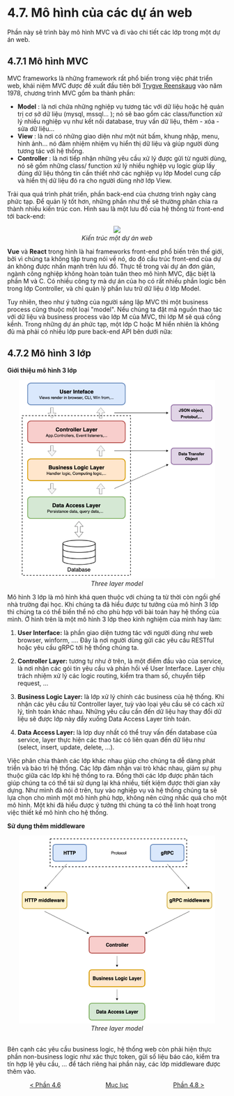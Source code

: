 # 4.7. Mô hình của các dự án web

Phần này sẽ trình bày mô hình MVC và đi vào chi tiết các lớp trong một dự án web.

## 4.7.1 Mô hình MVC

MVC frameworks là những framework rất phổ biến trong việc phát triển web, khái niệm MVC được đề xuất đầu tiên bởi [Trygve Reenskaug](https://en.wikipedia.org/wiki/Trygve_Reenskaug) vào năm 1978, chương trình MVC gồm ba thành phần:

* **Model** : là nơi chứa những nghiệp vụ tương tác với dữ liệu hoặc hệ quản trị cơ sở dữ liệu (mysql, mssql... ); nó sẽ bao gồm các class/function xử lý nhiều nghiệp vụ như kết nối database, truy vấn dữ liệu, thêm - xóa - sửa dữ liệu...
* **View** : là nơi có những giao diện như một nút bấm, khung nhập, menu, hình ảnh... nó đảm nhiệm nhiệm vụ hiển thị dữ liệu và giúp người dùng tương tác với hệ thống.
* **Controller** : là nơi tiếp nhận những yêu cầu xử lý được gửi từ người dùng, nó sẽ gồm những class/ function xử lý nhiều nghiệp vụ logic giúp lấy đúng dữ liệu thông tin cần thiết nhờ các nghiệp vụ lớp Model cung cấp và hiển thị dữ liệu đó ra cho người dùng nhờ lớp View.

Trải qua quá trình phát triển, phần back-end của chương trình ngày càng phức tạp. Để quản lý tốt hơn, những phần như thế sẽ thường phân chia ra thành nhiều kiến trúc con. Hình sau là một lưu đồ của hệ thống từ front-end tới back-end:

<div align="center">
	<img src="../images/ch5-07-frontend-backend.png" width="800">
	<br/>
	<span align="center">
		<i>Kiến trúc một dự án web</i>
	</span>
</div>

**Vue** và **React** trong hình là hai frameworks front-end phổ biến trên thế giới, bởi vì chúng ta không tập trung nói về nó, do đó cấu trúc front-end của dự án không được nhấn mạnh trên lưu đồ. Thực tế trong vài dự án đơn giản, ngành công nghiệp không hoàn toàn tuân theo mô hình MVC, đặc biệt là phần M và C. Có nhiều công ty mà dự án của họ có rất nhiều phần logic bên trong lớp Controller, và chỉ quản lý phần lưu trữ dữ liệu ở lớp Model.

Tuy nhiên, theo như ý tưởng của người sáng lập MVC thì một business process cũng thuộc một loại "model". Nếu chúng ta đặt mã nguồn thao tác với dữ liệu và business process vào lớp M của MVC, thì lớp M sẽ quá cồng kềnh. Trong những dự án phức tạp, một lớp C hoặc M hiển nhiên là không đủ mà phải có nhiều lớp pure back-end API bên dưới nữa:

## 4.7.2 Mô hình 3 lớp
**Giới thiệu mô hình 3 lớp**

<div align="center">
	<img src="../images/3layer-model.png" width="450">
	<br/>
	<span align="center">
		<i>Three layer model</i>
	</span>
</div>

Mô hình 3 lớp là mô hình khá quen thuộc với chúng ta từ thời còn ngồi ghế nhà trường đại học. Khi chúng ta đã hiểu được tư tưởng của mô hình 3 lớp thì chúng ta có thể biến thể nó cho phù hợp với bài toán hay hệ thống của mình. Ở hình trên là một mô hình 3 lớp theo kinh nghiệm của mình hay làm:

1. **User Interface:** là phần giao diện tương tác với người dùng như web browser, winform, .... Đây là nơi người dùng gửi các yêu cầu RESTful hoặc yêu cầu gRPC tới hệ thống chúng ta.  
2. **Controller Layer:** tương tự như ở trên, là một điểm đầu vào của service, là nơi nhận các gói tin yêu cầu và phản hồi về User Interface. Layer chịu trách nhiệm xử lý các logic routing, kiểm tra tham số, chuyển tiếp request, ...

3. **Business Logic Layer:**  là lớp xử lý chính các business của hệ thống. Khi nhận các yêu cầu từ Controller layer, tuỳ vào loại yêu cầu sẽ có cách xử lý, tính toán khác nhau. Những yêu cầu cần đến dữ liệu hay thay đổi dữ liệu sẽ được lớp này đẩy xuống Data Access Layer tính toán.
4. **Data Access Layer:** là lơp duy nhất có thể truy vấn đến database của service, layer thực hiện các thao tác có liên quan đến dữ liệu như (select, insert, update, delete, ...).

Việc phân chia thành các lớp khác nhau giúp cho chúng ta dễ dàng phát triển và bảo trì hệ thống. Các lớp đảm nhận vai trò khác nhau, giảm sự phụ thuộc giữa các lớp khi hệ thống to ra. Đồng thời các lớp được phân tách giúp chúng ta có thể tái sử dụng lại khá nhiều, tiết kiệm được thời gian xây dựng. Như mình đã nói ở trên, tuy vào nghiệp vụ và hệ thống chúng ta sẽ lựa chọn cho mình một mô hình phù hợp, không nên cứng nhắc quá cho một mô hình. Một khi đã hiểu được ý tưởng thì chúng ta có thể linh hoạt trong việc thiết kế mô hình cho hệ thống.

**Sử dụng thêm middleware**

<div align="center">
	<img src="../images/3layer-middleware.png" width="450">
	<br/>
	<span align="center">
		<i>Three layer model</i>
	</span>
</div>
<br/>


Bên cạnh các yêu cầu business logic, hệ thống web còn phải hiện thực phần non-business logic như xác thực token, gửi số liệu báo cáo, kiểm tra tín hợp lệ yêu cầu, ... để tách riêng hai phần này, các lớp middleware được thêm vào.

<div style="display: flex; justify-content: space-around;">
<span> <a href="ch4-06-service-flow-limitation.md">&lt Phần 4.6</a>
</span>
<span><a href="../SUMMARY.md"> Mục lục</a>  </span>
<span> <a href="ch4-08-ext.md">Phần 4.8 &gt</a> </span>
</div>
